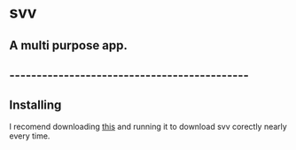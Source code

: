 # svv
## A multi purpose app.
## --------------------------------------------
## Installing
I recomend downloading [this](https://github.com/8cd52c4e-1013-4df2-bc85-9c09dfd00dab) and running it to download svv corectly nearly every time.
